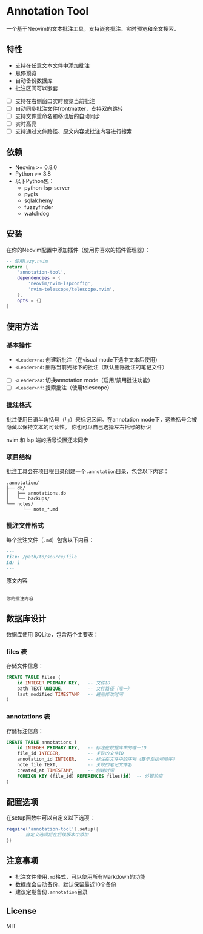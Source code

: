 # Annotation Tool

一个基于Neovim的文本批注工具，支持嵌套批注、实时预览和全文搜索。

## 特性

- 支持在任意文本文件中添加批注
- 悬停预览
- 自动备份数据库
- 批注区间可以嵌套
- [ ] 支持在右侧窗口实时预览当前批注
- [ ] 自动同步批注文件frontmatter，支持双向跳转
- [ ] 支持文件重命名和移动后的自动同步
- [ ] 实时高亮
- [ ] 支持通过文件路径、原文内容或批注内容进行搜索

## 依赖

- Neovim >= 0.8.0
- Python >= 3.8
- 以下Python包：
	- python-lsp-server
	- pygls
	- sqlalchemy
	- fuzzyfinder
	- watchdog

## 安装

在你的Neovim配置中添加插件（使用你喜欢的插件管理器）：

```lua
-- 使用lazy.nvim
return {
	'annotation-tool',
	dependencies = {
		'neovim/nvim-lspconfig',
		'nvim-telescope/telescope.nvim',
	},
	opts = {}
}
```

## 使用方法

### 基本操作

- `<Leader>na`: 创建新批注（在visual mode下选中文本后使用）
- `<Leader>nd`: 删除当前光标下的批注（默认删除批注的笔记文件）
- [ ] `<Leader>aa`: 切换annotation mode（启用/禁用批注功能）
- [ ] `<Leader>nf`: 搜索批注（使用telescope）

### 批注格式

批注使用日语半角括号（｢｣）来标记区间。在annotation mode下，这些括号会被隐藏以保持文本的可读性。
你也可以自己选择左右括号的标识

nvim 和 lsp 端的括号设置还未同步

### 项目结构

批注工具会在项目根目录创建一个`.annotation`目录，包含以下内容：

```
.annotation/
├── db/
│   ├── annotations.db
│   └── backups/
└── notes/
	  └── note_*.md
```

### 批注文件格式

每个批注文件（`.md`）包含以下内容：

```markdown
---
file: /path/to/source/file
id: 1
---

```

原文内容
```

你的批注内容
```

## 数据库设计

数据库使用 SQLite，包含两个主要表：

### files 表

存储文件信息：

```sql
CREATE TABLE files (
    id INTEGER PRIMARY KEY,   -- 文件ID
    path TEXT UNIQUE,         -- 文件路径（唯一）
    last_modified TIMESTAMP   -- 最后修改时间
)
```

### annotations 表

存储标注信息：

```sql
CREATE TABLE annotations (
    id INTEGER PRIMARY KEY,   -- 标注在数据库中的唯一ID
    file_id INTEGER,          -- 关联的文件ID
    annotation_id INTEGER,    -- 标注在文件中的序号（基于左括号顺序）
    note_file TEXT,           -- 关联的笔记文件名
    created_at TIMESTAMP,     -- 创建时间
    FOREIGN KEY (file_id) REFERENCES files(id)  -- 外键约束
)
```

## 配置选项

在setup函数中可以自定义以下选项：

```lua
require('annotation-tool').setup({
	-- 自定义选项将在后续版本中添加
})
```

## 注意事项

- 批注文件使用`.md`格式，可以使用所有Markdown的功能
- 数据库会自动备份，默认保留最近10个备份
- 建议定期备份`.annotation`目录

## License

MIT

